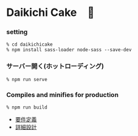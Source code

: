 # Daikichi Cake　🎂

### setting

```
% cd daikichicake
% npm install sass-loader node-sass --save-dev
```

### サーバー開く(ホットローディング)

```
% npm run serve
```

### Compiles and minifies for production

```
% npm run build
```

- [要件定義](https://docs.google.com/spreadsheets/d/1ua170RNHM4LrqY8_uTKbRVWinn9tzG4CkiqQwHx5fSU/edit#gid=0)
- [詳細設計](https://docs.google.com/spreadsheets/d/1ktu9-Ivw0WOn3Sbca9B0QOGduyDYXLLWt4bKDOAY4Jk/edit#gid=0)

